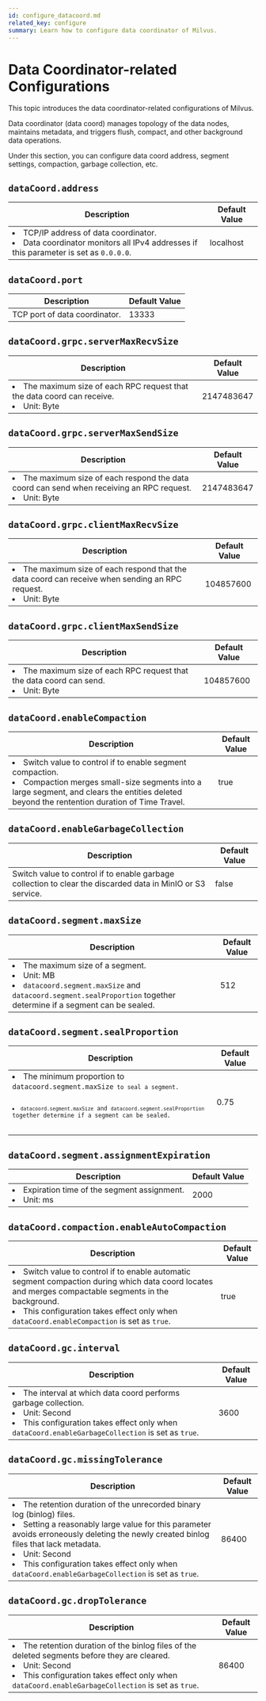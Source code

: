 ```yaml
---
id: configure_datacoord.md
related_key: configure
summary: Learn how to configure data coordinator of Milvus.
---
```


# Data Coordinator-related Configurations

This topic introduces the data coordinator-related configurations of Milvus.

Data coordinator (data coord) manages topology of the data nodes, maintains metadata, and triggers flush, compact, and other background data operations.

Under this section, you can configure data coord address, segment settings, compaction, garbage collection, etc.


## `dataCoord.address`

<table id="dataCoord.address">
  <thead>
    <tr>
      <th class="width80">Description</th>
      <th class="width20">Default Value</th> 
    </tr>
  </thead>
  <tbody>
    <tr>
      <td>
        <li>TCP/IP address of data coordinator.</li>
        <li>Data coordinator monitors all IPv4 addresses if this parameter is set as <code>0.0.0.0</code>.</li>
      </td>
      <td>localhost</td>
    </tr>
  </tbody>
</table>

## `dataCoord.port`

<table id="dataCoord.port">
  <thead>
    <tr>
      <th class="width80">Description</th>
      <th class="width20">Default Value</th> 
    </tr>
  </thead>
  <tbody>
    <tr>
      <td>TCP port of data coordinator.</td>
      <td>13333</td>
    </tr>
  </tbody>
</table>

## `dataCoord.grpc.serverMaxRecvSize`

<table id="dataCoord.grpc.serverMaxRecvSize">
  <thead>
    <tr>
      <th class="width80">Description</th>
      <th class="width20">Default Value</th> 
    </tr>
  </thead>
  <tbody>
    <tr>
      <td>
        <li>The maximum size of each RPC request that the data coord can receive.</li>
        <li>Unit: Byte</li>
      </td>
      <td>2147483647</td>
    </tr>
  </tbody>
</table>

## `dataCoord.grpc.serverMaxSendSize`

<table id="dataCoord.grpc.serverMaxSendSize">
  <thead>
    <tr>
      <th class="width80">Description</th>
      <th class="width20">Default Value</th> 
    </tr>
  </thead>
  <tbody>
    <tr>
      <td>
        <li>The maximum size of each respond the data coord can send when receiving an RPC request.</li>
        <li>Unit: Byte</li>
      </td>
      <td>2147483647</td>
    </tr>
  </tbody>
</table>


## `dataCoord.grpc.clientMaxRecvSize`

<table id="dataCoord.grpc.clientMaxRecvSize">
  <thead>
    <tr>
      <th class="width80">Description</th>
      <th class="width20">Default Value</th> 
    </tr>
  </thead>
  <tbody>
    <tr>
      <td>
        <li>The maximum size of each respond that the data coord can receive when sending an RPC request.</li>
        <li>Unit: Byte</li>
      </td>
      <td>104857600</td>
    </tr>
  </tbody>
</table>


## `dataCoord.grpc.clientMaxSendSize`

<table id="dataCoord.grpc.clientMaxSendSize">
  <thead>
    <tr>
      <th class="width80">Description</th>
      <th class="width20">Default Value</th> 
    </tr>
  </thead>
  <tbody>
    <tr>
      <td>
        <li>The maximum size of each RPC request that the data coord can send.</li>
        <li>Unit: Byte</li>
      </td>
      <td>104857600</td>
    </tr>
  </tbody>
</table>

## `dataCoord.enableCompaction`

<table id="dataCoord.enableCompaction">
  <thead>
    <tr>
      <th class="width80">Description</th>
      <th class="width20">Default Value</th> 
    </tr>
  </thead>
  <tbody>
    <tr>
      <td>
        <li>Switch value to control if to enable segment compaction.</li>
        <li>Compaction merges small-size segments into a large segment, and clears the entities deleted beyond the rentention duration of Time Travel.</li>
      </td>
      <td>true</td>
    </tr>
  </tbody>
</table>


## `dataCoord.enableGarbageCollection`

<table id="dataCoord.enableGarbageCollection">
  <thead>
    <tr>
      <th class="width80">Description</th>
      <th class="width20">Default Value</th> 
    </tr>
  </thead>
  <tbody>
    <tr>
      <td>
        Switch value to control if to enable garbage collection to clear the discarded data in MinIO or S3 service.
      </td>
      <td>false</td>
    </tr>
  </tbody>
</table>

## `dataCoord.segment.maxSize`

<table id="dataCoord.segment.maxSize">
  <thead>
    <tr>
      <th class="width80">Description</th>
      <th class="width20">Default Value</th> 
    </tr>
  </thead>
  <tbody>
    <tr>
      <td>
        <li>The maximum size of a segment.</li>
        <li>Unit: MB</li>
        <li><code>datacoord.segment.maxSize</code> and <code>datacoord.segment.sealProportion</code> together determine if a segment can be sealed.</li>
      </td>
      <td>512</td>
    </tr>
  </tbody>
</table>

## `dataCoord.segment.sealProportion`

<table id="dataCoord.segment.sealProportion">
  <thead>
    <tr>
      <th class="width80">Description</th>
      <th class="width20">Default Value</th> 
    </tr>
  </thead>
  <tbody>
    <tr>
      <td>
        <li>The minimum proportion to <code>datacoord.segment.maxSize<code> to seal a segment.</li>
        <li><code>datacoord.segment.maxSize</code> and <code>datacoord.segment.sealProportion</code> together determine if a segment can be sealed.</li>
      </td>
      <td>0.75</td>
    </tr>
  </tbody>
</table>


## `dataCoord.segment.assignmentExpiration`

<table id="dataCoord.segment.maxSize">
  <thead>
    <tr>
      <th class="width80">Description</th>
      <th class="width20">Default Value</th> 
    </tr>
  </thead>
  <tbody>
    <tr>
      <td>
        <li>Expiration time of the segment assignment.</li>
        <li>Unit: ms</li>
      </td>
      <td>2000</td>
    </tr>
  </tbody>
</table>


## `dataCoord.compaction.enableAutoCompaction`

<table id="dataCoord.compaction.enableAutoCompaction">
  <thead>
    <tr>
      <th class="width80">Description</th>
      <th class="width20">Default Value</th> 
    </tr>
  </thead>
  <tbody>
    <tr>
      <td>
        <li>Switch value to control if to enable automatic segment compaction during which data coord locates and merges compactable segments in the background.</li>
        <li>This configuration takes effect only when <code>dataCoord.enableCompaction</code> is set as <code>true</code>.</li>
      </td>
      <td>true</td>
    </tr>
  </tbody>
</table>


## `dataCoord.gc.interval`

<table id="dataCoord.gc.interval">
  <thead>
    <tr>
      <th class="width80">Description</th>
      <th class="width20">Default Value</th> 
    </tr>
  </thead>
  <tbody>
    <tr>
      <td>
        <li>The interval at which data coord performs garbage collection.</li>
        <li>Unit: Second</li>
        <li>This configuration takes effect only when <code>dataCoord.enableGarbageCollection</code> is set as <code>true</code>.</li>
      </td>
      <td>3600</td>
    </tr>
  </tbody>
</table>

## `dataCoord.gc.missingTolerance`

<table id="dataCoord.gc.missingTolerance">
  <thead>
    <tr>
      <th class="width80">Description</th>
      <th class="width20">Default Value</th> 
    </tr>
  </thead>
  <tbody>
    <tr>
      <td>
        <li>The retention duration of the unrecorded binary log (binlog) files.</li>
        <li>Setting a reasonably large value for this parameter avoids erroneously deleting the newly created binlog files that lack metadata.</li>
        <li>Unit: Second</li>
        <li>This configuration takes effect only when <code>dataCoord.enableGarbageCollection</code> is set as <code>true</code>.</li>
      </td>
      <td>86400</td>
    </tr>
  </tbody>
</table>

## `dataCoord.gc.dropTolerance`

<table id="dataCoord.gc.dropTolerance">
  <thead>
    <tr>
      <th class="width80">Description</th>
      <th class="width20">Default Value</th> 
    </tr>
  </thead>
  <tbody>
    <tr>
      <td>
        <li>The retention duration of the binlog files of the deleted segments before they are cleared.</li>
        <li>Unit: Second</li>
        <li>This configuration takes effect only when <code>dataCoord.enableGarbageCollection</code> is set as <code>true</code>.</li>
      </td>
      <td>86400</td>
    </tr>
  </tbody>
</table>

